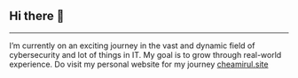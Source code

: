 ## Hi there 👋
---
I’m currently on an exciting journey in the vast and dynamic field of cybersecurity and lot of things in IT. My goal is to grow through real-world experience.
Do visit my personal website for my journey [cheamirul.site](cheamirul.site)

<!--
**cheamirul/cheamirul** is a ✨ _special_ ✨ repository because its `README.md` (this file) appears on your GitHub profile.

Here are some ideas to get you started:

- 🔭 I’m currently working on ...
- 🌱 I’m currently learning ...
- 👯 I’m looking to collaborate on ...
- 🤔 I’m looking for help with ...
- 💬 Ask me about ...
- 📫 How to reach me: ...
- 😄 Pronouns: ...
- ⚡ Fun fact: ...
-->
